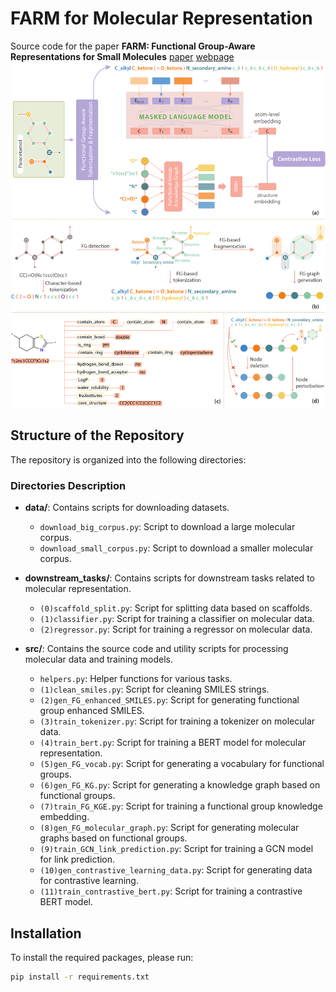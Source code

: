 # FARM for Molecular Representation
Source code for the paper **FARM: Functional Group-Aware Representations for Small Molecules** [paper](https://arxiv.org/pdf/2410.02082) [webpage](https://thaonguyen217.github.io/farm/)
![FARM model](./images/main.jpg)

## Structure of the Repository

The repository is organized into the following directories:

### Directories Description

- **data/**: Contains scripts for downloading datasets.
  - `download_big_corpus.py`: Script to download a large molecular corpus.
  - `download_small_corpus.py`: Script to download a smaller molecular corpus.

- **downstream_tasks/**: Contains scripts for downstream tasks related to molecular representation.
  - `(0)scaffold_split.py`: Script for splitting data based on scaffolds.
  - `(1)classifier.py`: Script for training a classifier on molecular data.
  - `(2)regressor.py`: Script for training a regressor on molecular data.

- **src/**: Contains the source code and utility scripts for processing molecular data and training models.
  - `helpers.py`: Helper functions for various tasks.
  - `(1)clean_smiles.py`: Script for cleaning SMILES strings.
  - `(2)gen_FG_enhanced_SMILES.py`: Script for generating functional group enhanced SMILES.
  - `(3)train_tokenizer.py`: Script for training a tokenizer on molecular data.
  - `(4)train_bert.py`: Script for training a BERT model for molecular representation.
  - `(5)gen_FG_vocab.py`: Script for generating a vocabulary for functional groups.
  - `(6)gen_FG_KG.py`: Script for generating a knowledge graph based on functional groups.
  - `(7)train_FG_KGE.py`: Script for training a functional group knowledge embedding.
  - `(8)gen_FG_molecular_graph.py`: Script for generating molecular graphs based on functional groups.
  - `(9)train_GCN_link_prediction.py`: Script for training a GCN model for link prediction.
  - `(10)gen_contrastive_learning_data.py`: Script for generating data for contrastive learning.
  - `(11)train_contrastive_bert.py`: Script for training a contrastive BERT model.

## Installation

To install the required packages, please run:

```bash
pip install -r requirements.txt
